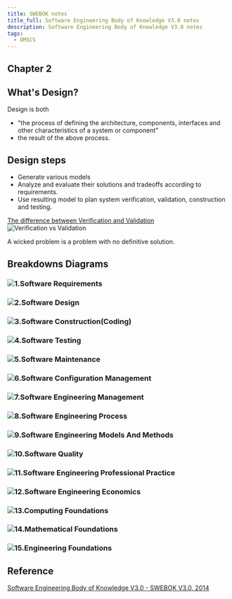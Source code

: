 ```yaml
---
title: SWEBOK notes
title_full: Software Engineering Body of Knowledge V3.0 notes
description: Software Engineering Body of Knowledge V3.0 notes
tags:
  - OMSCS
---
```



## Chapter 2
## What's Design?
Design is both

- "the process of defining the architecture, components, interfaces and
other characteristics of a system or component"
- the result of the above process.

## Design steps

- Generate various models
- Analyze and evaluate their solutions and tradeoffs according to requirements.
- Use resulting model to plan system verification, validation, construction and testing.

[The difference between Verification and Validation](https://www.easterbrook.ca/steve/2010/11/the-difference-between-verification-and-validation/)
![Verification vs Validation](https://i1.wp.com/www.easterbrook.ca/steve/wp-content/VandVtoolbox.jpg)

A wicked problem is a problem with no definitive solution.

## Breakdowns Diagrams

### ![1.Software Requirements](./diagrams/1-Software-Requirements.png)

### ![2.Software Design](./diagrams/2-Software-Design.png)

### ![3.Software Construction(Coding)](./diagrams/3-Software-Construction.png)

### ![4.Software Testing](./diagrams/4-Software-Testing.png)

### ![5.Software Maintenance](diagrams/5-Software-Maintenance.png)

### ![6.Software Configuration Management](diagrams/6-Software-Configuration-Management.png)

### ![7.Software Engineering Management](diagrams/7-Software-Engineering-Management.png)

### ![8.Software Engineering Process](diagrams/8-Software-Engineering-Process.png)

### ![9.Software Engineering Models And Methods](diagrams/9-Software-Engineering-Models-And-Methods.png)

### ![10.Software Quality](./diagrams/10-Software-Quality.png)

### ![11.Software Engineering Professional Practice](diagrams/11-Software-Engineering-Professional-Practice.png)

### ![12.Software Engineering Economics](diagrams/12-Software-Engineering-Economics.png)

### ![13.Computing Foundations](diagrams/13-Computing-Foundations.png)

### ![14.Mathematical Foundations](diagrams/14-Mathematical-Foundations.png)

### ![15.Engineering Foundations](diagrams/15-Engineering-Foundations.png)


## Reference

[Software Engineering Body of Knowledge V3.0 - SWEBOK V3.0, 2014](https://cs.fit.edu/~kgallagher/Schtick/Serious/SWEBOKv3.pdf)